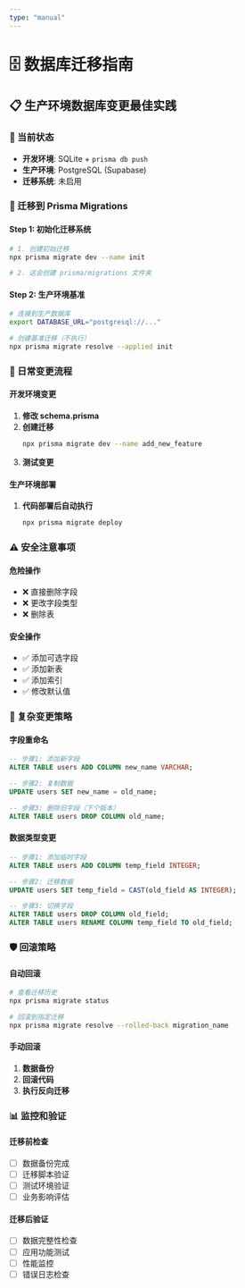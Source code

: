 ```yaml
---
type: "manual"
---
```


# 🗄️ 数据库迁移指南

## 📋 生产环境数据库变更最佳实践

### 🔧 当前状态
- **开发环境**: SQLite + `prisma db push`
- **生产环境**: PostgreSQL (Supabase)
- **迁移系统**: 未启用

### 🚀 迁移到 Prisma Migrations

#### Step 1: 初始化迁移系统
```bash
# 1. 创建初始迁移
npx prisma migrate dev --name init

# 2. 这会创建 prisma/migrations 文件夹
```

#### Step 2: 生产环境基准
```bash
# 连接到生产数据库
export DATABASE_URL="postgresql://..."

# 创建基准迁移（不执行）
npx prisma migrate resolve --applied init
```

### 📝 日常变更流程

#### 开发环境变更
1. **修改 schema.prisma**
2. **创建迁移**
   ```bash
   npx prisma migrate dev --name add_new_feature
   ```
3. **测试变更**

#### 生产环境部署
1. **代码部署后自动执行**
   ```bash
   npx prisma migrate deploy
   ```

### ⚠️ 安全注意事项

#### 危险操作
- ❌ 直接删除字段
- ❌ 更改字段类型
- ❌ 删除表

#### 安全操作
- ✅ 添加可选字段
- ✅ 添加新表
- ✅ 添加索引
- ✅ 修改默认值

### 🔄 复杂变更策略

#### 字段重命名
```sql
-- 步骤1: 添加新字段
ALTER TABLE users ADD COLUMN new_name VARCHAR;

-- 步骤2: 复制数据
UPDATE users SET new_name = old_name;

-- 步骤3: 删除旧字段（下个版本）
ALTER TABLE users DROP COLUMN old_name;
```

#### 数据类型变更
```sql
-- 步骤1: 添加临时字段
ALTER TABLE users ADD COLUMN temp_field INTEGER;

-- 步骤2: 迁移数据
UPDATE users SET temp_field = CAST(old_field AS INTEGER);

-- 步骤3: 切换字段
ALTER TABLE users DROP COLUMN old_field;
ALTER TABLE users RENAME COLUMN temp_field TO old_field;
```

### 🛡️ 回滚策略

#### 自动回滚
```bash
# 查看迁移历史
npx prisma migrate status

# 回滚到指定迁移
npx prisma migrate resolve --rolled-back migration_name
```

#### 手动回滚
1. **数据备份**
2. **回滚代码**
3. **执行反向迁移**

### 📊 监控和验证

#### 迁移前检查
- [ ] 数据备份完成
- [ ] 迁移脚本验证
- [ ] 测试环境验证
- [ ] 业务影响评估

#### 迁移后验证
- [ ] 数据完整性检查
- [ ] 应用功能测试
- [ ] 性能监控
- [ ] 错误日志检查 